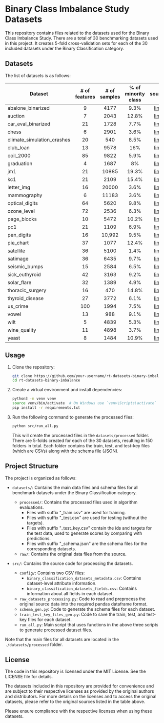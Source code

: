 # Binary Class Imbalance Study Datasets

This repository contains files related to the datasets used for the Binary Class Imbalance Study. There are a total of 30 benchmarking datasets used in this project. It creates 5-fold cross-validation sets for each of the 30 included datasets under the Binary Classification category.

## Datasets

The list of datasets is as follows:

| Dataset                    | # of features | # of samples | % of minority class |                                                source                                                 |
| -------------------------- | :-----------: | :----------: | :-----------------: | :---------------------------------------------------------------------------------------------------: |
| abalone_binarized          |       9       |     4177     |        9.3%         |   [link](https://imbalanced-learn.org/stable/datasets/index.html#imbalanced-datasets-for-benchmark)   |
| auction                    |       7       |     2043     |        12.8%        |                 [link](https://archive.ics.uci.edu/dataset/713/auction+verification)                  |
| car_eval_binarized         |      21       |     1728     |        7.7%         |   [link](https://imbalanced-learn.org/stable/datasets/index.html#imbalanced-datasets-for-benchmark)   |
| chess                      |       6       |     2901     |        3.6%         |                        [link](https://sci2s.ugr.es/keel/dataset.php?cod=1334)                         |
| climate_simulation_crashes |      20       |     540      |        8.5%         |                  [link](https://www.openml.org/search?type=data&status=any&id=1467)                   |
| club_loan                  |      13       |     9578     |         16%         |     [link](https://www.kaggle.com/datasets/swetashetye/lending-club-loan-data-imbalance-dataset)      |
| coil_2000                  |      85       |     9822     |        5.9%         |                    [link](https://imbalanced-learn.org/stable/datasets/index.html)                    |
| graduation                 |       4       |     1687     |         8%          |       [link](https://www.kaggle.com/datasets/oddyvirgantara/on-time-graduation-classification)        |
| jm1                        |      21       |    10885     |        19.3%        | [link](https://www.openml.org/search?type=data&status=active&qualities.NumberOfClasses=%3D_2&id=1053) |
| kc1                        |      21       |     2109     |        15.4%        |                 [link](https://www.openml.org/search?type=data&status=active&id=1067)                 |
| letter_img                 |      16       |    20000     |        3.6%         |                    [link](https://imbalanced-learn.org/stable/datasets/index.html)                    |
| mammography                |       6       |    11183     |        3.6%         |                    [link](https://imbalanced-learn.org/stable/datasets/index.html)                    |
| optical_digits             |      64       |     5620     |        9.8%         |                    [link](https://imbalanced-learn.org/stable/datasets/index.html)                    |
| ozone_level                |      72       |     2536     |        6.3%         |                    [link](https://imbalanced-learn.org/stable/datasets/index.html)                    |
| page_blocks                |      10       |     5472     |        10.2%        |               [link](https://archive.ics.uci.edu/dataset/78/page+blocks+classification)               |
| pc1                        |      21       |     1109     |        6.9%         |                  [link](https://www.openml.org/search?type=data&status=any&id=1068)                   |
| pen_digits                 |      16       |    10,992    |        9.5%         |                    [link](https://imbalanced-learn.org/stable/datasets/index.html)                    |
| pie_chart                  |      37       |     1077     |        12.4%        |                 [link](https://www.openml.org/search?type=data&status=active&id=1453)                 |
| satellite                  |      36       |     5100     |        1.4%         |                [link](https://www.openml.org/search?type=data&status=active&id=40900)                 |
| satimage                   |      36       |     6435     |        9.7%         |                    [link](https://imbalanced-learn.org/stable/datasets/index.html)                    |
| seismic_bumps              |      15       |     2584     |        6.5%         |                [link](https://www.openml.org/search?type=data&status=active&id=45562)                 |
| sick_euthyroid             |      42       |     3163     |        9.2%         |                    [link](https://imbalanced-learn.org/stable/datasets/index.html)                    |
| solar_flare                |      32       |     1389     |        4.9%         |                    [link](https://imbalanced-learn.org/stable/datasets/index.html)                    |
| thoracic_surgery           |      16       |     470      |        14.8%        |                 [link](https://archive.ics.uci.edu/dataset/277/thoracic+surgery+data)                 |
| thyroid_disease            |      27       |     3772     |        6.1%         |                    [link](https://imbalanced-learn.org/stable/datasets/index.html)                    |
| us_crime                   |      100      |     1994     |        7.5%         |                    [link](https://imbalanced-learn.org/stable/datasets/index.html)                    |
| vowel                      |      13       |     988      |        9.1%         |                         [link](https://sci2s.ugr.es/keel/dataset.php?cod=127)                         |
| wilt                       |       5       |     4839     |        5.3%         |                [link](https://www.openml.org/search?type=data&status=active&id=40983)                 |
| wine_quality               |      11       |     4898     |        3.7%         |                    [link](https://imbalanced-learn.org/stable/datasets/index.html)                    |
| yeast                      |       8       |     1484     |        10.9%        |                         [link](https://sci2s.ugr.es/keel/dataset.php?cod=154)                         |

## Usage

1. Clone the repository:

   ```bash
   git clone https://github.com/your-username/rt-datasets-binary-imbalance.git
   cd rt-datasets-binary-imbalance
   ```

2. Create a virtual environment and install dependencies:

   ```bash
   python3 -m venv venv
   source venv/bin/activate  # On Windows use `venv\Scripts\activate`
   pip install -r requirements.txt
   ```

3. Run the following command to generate the processed files:

   ```bash
   python src/run_all.py
   ```

   This will create the processed files in the `datasets/processed` folder. There are 5-folds created for each of the 30 datasets, resulting in 150 folders in total. Each folder contains the train, test, and test-key files (which are CSVs) along with the schema file (JSON).

## Project Structure

The project is organized as follows:

- `datasets/`: Contains the main data files and schema files for all benchmark datasets under the Binary Classification category.

  - `processed/`: Contains the processed files used in algorithm evaluations.
    - Files with suffix "\_train.csv" are used for training.
    - Files with suffix "\_test.csv" are used for testing (without the targets).
    - Files with suffix "\_test_key.csv" contain the ids and targets for the test data, used to generate scores by comparing with predictions.
    - Files with suffix "\_schema.json" are the schema files for the corresponding datasets.
  - `raw/`: Contains the original data files from the source.

- `src/`: Contains the source code for processing the datasets.
  - `config/`: Contains two CSV files:
    - `binary_classification_datasets_metadata.csv`: Contains dataset-level attribute information.
    - `binary_classification_datasets_fields.csv`: Contains information about all fields in each dataset.
  - `raw_datasets_processing.py`: Code to read and preprocess the original source data into the required pandas dataframe format.
  - `schema_gen.py`: Code to generate the schema files for each dataset.
  - `train_test_key_files_gen.py`: Code to save the train, test, and test-key files for each dataset.
  - `run_all.py`: Main script that uses functions in the above three scripts to generate processed dataset files.

Note that the main files for all datasets are located in the `./datasets/processed` folder.

## License

The code in this repository is licensed under the MIT License. See the LICENSE file for details.

The datasets included in this repository are provided for convenience and are subject to their respective licenses as provided by the original authors and distributors. For more details on the licenses and to access the original datasets, please refer to the original sources listed in the table above.

Please ensure compliance with the respective licenses when using these datasets.
